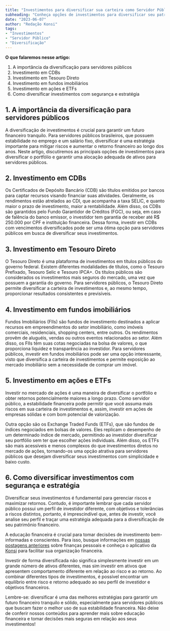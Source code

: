 ```yaml
---
title: "Investimentos para diversificar sua carteira como Servidor Público"
subheading: "Conheça opções de investimentos para diversificar seu patrimônio financeiro e garantir um futuro tranquilo"
date: "2023-06-07"
author: "Redação Konsi"
tags:
- "Investimentos"
- "Servidor Público"
- "Diversificação"
---
```


**O que falaremos nesse artigo:**

1. A importância da diversificação para servidores públicos
2. Investimento em CDBs
3. Investimento em Tesouro Direto
4. Investimento em fundos imobiliários
5. Investimento em ações e ETFs
6. Como diversificar investimentos com segurança e estratégia

## 1. A importância da diversificação para servidores públicos

A diversificação de investimentos é crucial para garantir um futuro financeiro tranquilo. Para servidores públicos brasileiros, que possuem estabilidade no emprego e um salário fixo, diversificar é uma estratégia importante para mitigar riscos e aumentar o retorno financeiro ao longo dos anos. Neste artigo, discutiremos as principais opções de investimentos para diversificar o portfólio e garantir uma alocação adequada de ativos para servidores públicos.

## 2. Investimento em CDBs

Os Certificados de Depósito Bancário (CDB) são títulos emitidos por bancos para captar recursos visando financiar suas atividades. Geralmente, os rendimentos estão atrelados ao CDI, que acompanha a taxa SELIC, e quanto maior o prazo de investimento, maior a rentabilidade. Além disso, os CDBs são garantidos pelo Fundo Garantidor de Créditos (FGC), ou seja, em caso de falência do banco emissor, o investidor tem garantia de receber até R$ 250.000 por CPF e instituição financeira. Dessa forma, investir em CDBs com vencimentos diversificados pode ser uma ótima opção para servidores públicos em busca de diversificar seus investimentos.

## 3. Investimento em Tesouro Direto

O Tesouro Direto é uma plataforma de investimentos em títulos públicos do governo federal. Existem diferentes modalidades de títulos, como o Tesouro Prefixado, Tesouro Selic e Tesouro IPCA+. Os títulos públicos são considerados os investimentos mais seguros do mercado, uma vez que possuem a garantia do governo. Para servidores públicos, o Tesouro Direto permite diversificar a carteira de investimentos e, ao mesmo tempo, proporcionar resultados consistentes e previsíveis.

## 4. Investimento em fundos imobiliários

Fundos Imobiliários (FIIs) são fundos de investimento destinados a aplicar recursos em empreendimentos do setor imobiliário, como imóveis comerciais, residenciais, shopping centers, entre outros. Os rendimentos provêm de aluguéis, vendas ou outros eventos relacionados ao setor. Além disso, os FIIs têm suas cotas negociadas na bolsa de valores, o que proporciona liquidez e transparência ao investidor. Para servidores públicos, investir em fundos imobiliários pode ser uma opção interessante, visto que diversifica a carteira de investimentos e permite exposição ao mercado imobiliário sem a necessidade de comprar um imóvel.

## 5. Investimento em ações e ETFs

Investir no mercado de ações é uma maneira de diversificar o portfólio e obter retornos potencialmente maiores a longo prazo. Como servidor público, a estabilidade financeira pode permitir que você assuma mais riscos em sua carteira de investimentos e, assim, investir em ações de empresas sólidas e com bom potencial de valorização. 

Outra opção são os Exchange Traded Funds (ETFs), que são fundos de índices negociados em bolsas de valores. Eles replicam o desempenho de um determinado índice de mercado, permitindo ao investidor diversificar seu portfólio sem ter que escolher ações individuais. Além disso, os ETFs são mais acessíveis e menos complexos do que investimentos diretos no mercado de ações, tornando-os uma opção atrativa para servidores públicos que desejam diversificar seus investimentos com simplicidade e baixo custo.

## 6. Como diversificar investimentos com segurança e estratégia

Diversificar seus investimentos é fundamental para gerenciar riscos e maximizar retornos. Contudo, é importante lembrar que cada servidor público possui um perfil de investidor diferente, com objetivos e tolerâncias a riscos distintos, portanto, é imprescindível que, antes de investir, você analise seu perfil e traçar uma estratégia adequada para a diversificação de seu patrimônio financeiro.

A educação financeira é crucial para tomar decisões de investimento bem-informadas e conscientes. Para isso, busque informações em [nossas postagens anteriores](konsi.com.br/postagens) sobre finanças pessoais e conheça o aplicativo da [Konsi](konsi.com.br) para facilitar sua organização financeira.

Investir de forma diversificada não significa simplesmente investir em um grande número de ativos diferentes, mas sim investir em ativos que apresentem comportamento diferente em relação ao risco e ao retorno. Ao combinar diferentes tipos de investimentos, é possível encontrar um equilíbrio entre risco e retorno adequado ao seu perfil de investidor e objetivos financeiros.

Lembre-se: diversificar é uma das melhores estratégias para garantir um futuro financeiro tranquilo e sólido, especialmente para servidores públicos que buscam fazer o melhor uso de sua estabilidade financeira. Não deixe de conferir nossos conteúdos para aprender mais sobre educação financeira e tomar decisões mais seguras em relação aos seus investimentos!
